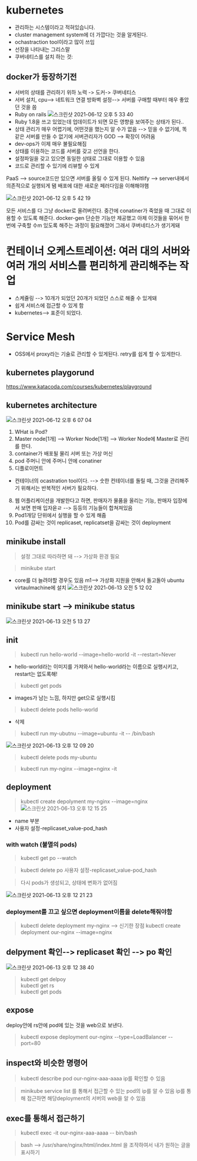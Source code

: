 # kubernetes
* 관리하는 시스템이라고 적혀있습니다.
* cluster management system에 더 가깝다는 것을 알게된다.
* ochastraction tool이라고 많이 쓰임
* 선장을 나타내는 그리스말 
* 쿠버네티스를 설치 하는 것:
## docker가 등장하기전
* 서버의 상태를 관리하기 위하 노력 -> 도커-> 쿠버네티스
* 서버 설치, cpu--> 네트워크 연결 방화벽 설정--> 서버를 구매할 때부터 매우 좋았던 것을 씀
* Ruby on rails
![스크린샷 2021-06-12 오후 5 33 40](https://user-images.githubusercontent.com/67637935/121770458-54a35f00-cba4-11eb-8d9d-0c86c30f1d47.png)
* Ruby 1.8을 쓰고 있었는데 업데이트가 되면 모든 영향을 보여주는 상태가 된다..
* 상태 관리가 매우 어렵기에, 어떤것을 했는지 알 수가 없음 --> 믿을 수 없기에, 똑같은 서버를 만들 수 없기에 서버관리자가 GOD --> 확장이 어려움
* dev-ops가 이제 매우 불필요해짐
* 상태를 이용하는 코드를 서버를 갖고 선언을 한다.
* 설정파일을 갖고 있으면 동일한 상태로 그대로 이용할 수 있음
* 코드로 관리할 수 있기에 리뷰할 수 있게

PaaS --> source코드만 있으면 서버를 올릴 수 있게 된다.
Neltlify --> server내에서 의존적으로 실행되게 됌
배포에 대한 새로운 페러다임을 이해해야햄

![스크린샷 2021-06-12 오후 5 42 19](https://user-images.githubusercontent.com/67637935/121770656-8963e600-cba5-11eb-804c-43530a599686.png)

모든 서비스를 다 그냥 docker로 올려버린다.
중간에 conatiner가 죽었을 때 그대로 이용할 수 있도록 해준다.
docker-gen 단순한 기능만 제공했고 아제 이것들을 묶어서 한번에 구축할 수m 있도록 해주는 과정이 필요해졌어
그래서 쿠버네티스가 생기게돼

# 컨테이너 오케스트레이션: 여러 대의 서버와 여러 개의 서비스를 편리하게 관리해주는 작업
* 스케쥴링 --> 10개가 되었던 20개가 되었던 스스로 해줄 수 있게돼
* 쉽게 서비스에 접근할 수 있게 함
* kubernetes--> 표준이 되었다.
# Service Mesh
* OSS에서 proxy라는 기술로 관리할 수 있게된다. retry를 쉽게 할 수 있게한다.

## kubernetes playgorund
https://www.katacoda.com/courses/kubernetes/playground


## kubernetes architecture

![스크린샷 2021-06-12 오후 6 07 04](https://user-images.githubusercontent.com/67637935/121771214-ff1d8100-cba8-11eb-9b94-29dab82dc92e.png)

1. WHat is Pod?
2. Master node[1개] --> Worker Node[1개] --> Worker Node에 Master로 관리를 한다.  
3. container가 배포될 물리 서버 또는 가상 머신 
4. pod 주머니 안에 주머니 안에 conatiner
5. 디플로이먼트
  * 컨테이너의 ocastration tool이다. --> 숫한 컨테이너를 돌릴 때, 그것을 관리해주기 위해서는 반복적인 서버가 필요하다.
8. 웹 어플리케이션을 개발한다고 하면, 판매자가 물품을 올리는 기능, 판매자 입장에서 보면 판매 입자읃ㄹ --> 등등의 기능들이 합쳐져있음
9. Pod1개당 단위에서 실행을 할 수 있게 해줌
10. Pod를 감싸는 것이 replicaset, replicatset을 감싸는 것이 deployment

## minikube install
> 설정 그대로 따라하면 돼 --> 가상화 환경 필요

> minikube start 
* core를 더 늘려야할 경우도 있음 m1--> 가상화 지원을 안해서 돌고돌아 ubuntu virtaulmachine에 설치
![스크린샷 2021-06-13 오전 5 12 02](https://user-images.githubusercontent.com/67637935/121788148-e4c5c080-cc05-11eb-9651-c500d1dbce48.png)


## minikube start --> minikube status
![스크린샷 2021-06-13 오전 5 13 27](https://user-images.githubusercontent.com/67637935/121788164-18084f80-cc06-11eb-9afa-46067316dfa6.png)


## init
> kubectl run hello-world --image=hello-world -it --restart=Never
* hello-world라는 이미지를 가져와서 hello-world라는 이름으로 실행시키고, restart는 없도록해!
> kubectl get pods
* images가 남는 느낌, 하지만 get으로 실행시킴
> kubectl delete pods hello-world
* 삭제

> kubectl run my-ubutnu --image=ubuntu -it -- /bin/bash

![스크린샷 2021-06-13 오후 12 09 20](https://user-images.githubusercontent.com/67637935/121794061-325f1f00-cc40-11eb-8c1c-212ff25d3e22.png)

> kubectl delete pods my-ubuntu

> kubectl run my-nginx --image=nginx -it

## deployment
> kubectl create depolyment my-nginx --image=nginx  
![스크린샷 2021-06-13 오후 12 15 25](https://user-images.githubusercontent.com/67637935/121794146-0b551d00-cc41-11eb-8638-bd8dc620ece7.png)
* name 부분 
* 사용자 설정-replicaset_value-pod_hash
### with watch (불멸의 pods)
> kubectl get po --watch

> kubectl delete po 사용자 설정-replicaset_value-pod_hash

> 다시 pods가 생성되고, 상태에 변화가 없어짐

![스크린샷 2021-06-13 오후 12 21 23](https://user-images.githubusercontent.com/67637935/121794331-31c78800-cc42-11eb-8358-72b39ae1d2b0.png)

### deployment를 끄고 싶으면 deployment이름을 delete해줘야함
> kubectl delete deployment my-nginx
--> 신기한 장점 
> kubectl create deployment our-nginx --image=nginx

## delpyment 확인--> replicaset 확인 --> po 확인
![스크린샷 2021-06-13 오후 12 38 40](https://user-images.githubusercontent.com/67637935/121794567-4b69cf00-cc44-11eb-8273-5f69dbe12aac.png)
> kubectl get delpoy  
> kubectl get rs  
> kubectl get pods  


## expose
deploy안에 rs안에 pod에 있는 것을 web으로 보낸다.
> kubectl expose deployment our-nginx --type=LoadBalancer --port=80

## inspect와 비슷한 명령어
> kubectl describe pod our-nginx-aaa-aaaa
ip를 확인할 수 있음

> minikube service list 
를 통해서 접근할 수 있는 pod의 ip를 알 수 있음
> ip를 통해 접근하면 해당deployment의 서버의 web을 알 수 있음


## exec를 통해서 접근하기
> kubectl exec -it our-nginx-aaa-aaaa -- bin/bash

> bash --> /usr/share/nginx/html/index.html 을 조작하여서 내가 원하는 글을 표시하기


